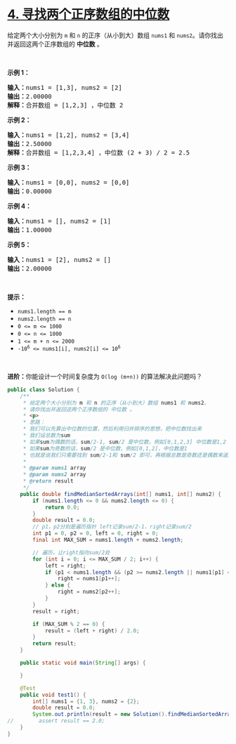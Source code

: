 # [4. 寻找两个正序数组的中位数](https://leetcode-cn.com/problems/median-of-two-sorted-arrays/)



<div class="content__1Y2H"><div class="notranslate"><p>给定两个大小分别为 <code>m</code> 和 <code>n</code> 的正序（从小到大）数组&nbsp;<code>nums1</code> 和&nbsp;<code>nums2</code>。请你找出并返回这两个正序数组的 <strong>中位数</strong> 。</p>

<p>&nbsp;</p>

<p><strong>示例 1：</strong></p>

<pre><strong>输入：</strong>nums1 = [1,3], nums2 = [2]
<strong>输出：</strong>2.00000
<strong>解释：</strong>合并数组 = [1,2,3] ，中位数 2
</pre>

<p><strong>示例 2：</strong></p>

<pre><strong>输入：</strong>nums1 = [1,2], nums2 = [3,4]
<strong>输出：</strong>2.50000
<strong>解释：</strong>合并数组 = [1,2,3,4] ，中位数 (2 + 3) / 2 = 2.5
</pre>

<p><strong>示例 3：</strong></p>

<pre><strong>输入：</strong>nums1 = [0,0], nums2 = [0,0]
<strong>输出：</strong>0.00000
</pre>

<p><strong>示例 4：</strong></p>

<pre><strong>输入：</strong>nums1 = [], nums2 = [1]
<strong>输出：</strong>1.00000
</pre>

<p><strong>示例 5：</strong></p>

<pre><strong>输入：</strong>nums1 = [2], nums2 = []
<strong>输出：</strong>2.00000
</pre>

<p>&nbsp;</p>

<p><strong>提示：</strong></p>

<ul>
	<li><code>nums1.length == m</code></li>
	<li><code>nums2.length == n</code></li>
	<li><code>0 &lt;= m &lt;= 1000</code></li>
	<li><code>0 &lt;= n &lt;= 1000</code></li>
	<li><code>1 &lt;= m + n &lt;= 2000</code></li>
	<li><code>-10<sup>6</sup> &lt;= nums1[i], nums2[i] &lt;= 10<sup>6</sup></code></li>
</ul>

<p>&nbsp;</p>

<p><strong>进阶：</strong>你能设计一个时间复杂度为 <code>O(log (m+n))</code> 的算法解决此问题吗？</p>


```java
public class Solution {
    /**
     * 给定两个大小分别为 m 和 n 的正序（从小到大）数组 nums1 和 nums2。
     * 请你找出并返回这两个正序数组的 中位数 。
     * <p>
     * 思路：
     * 我们可以先算出中位数的位置，然后利用归并排序的思想，把中位数找出来
     * 我们设总数为sum
     * 如果sum为偶数的话，sum/2-1, sum/2 是中位数，例如[0,1,2,3] 中位数是1,2
     * 如果sum为奇数的话，sum/2 是中位数，例如[0,1,2]，中位数是1
     * 也就是说我们只需要找到 sum/2-1和 sum/2 即可，再根据总数是奇数还是偶数来返回
     *
     * @param nums1 array
     * @param nums2 array
     * @return result
     */
    public double findMedianSortedArrays(int[] nums1, int[] nums2) {
        if (nums1.length <= 0 && nums2.length <= 0) {
            return 0.0;
        }
        double result = 0.0;
        // p1，p2分别是遍历指针 left记录sum/2-1，right记录sum/2
        int p1 = 0, p2 = 0, left = 0, right = 0;
        final int MAX_SUM = nums1.length + nums2.length;

        // 遍历，让right指向sum/2处
        for (int i = 0; i <= MAX_SUM / 2; i++) {
            left = right;
            if (p1 < nums1.length && (p2 >= nums2.length || nums1[p1] < nums2[p2])){
                right = nums1[p1++];
            } else {
                right = nums2[p2++];
            }
        }
        result = right;

        if (MAX_SUM % 2 == 0) {
            result = (left + right) / 2.0;
        }
        return result;
    }

    public static void main(String[] args) {

    }

    @Test
    public void test1() {
        int[] nums1 = {1, 3}, nums2 = {2};
        double result = 0.0;
        System.out.println(result = new Solution().findMedianSortedArrays(nums1, nums2));
//        assert result == 2.0;
    }
}
```